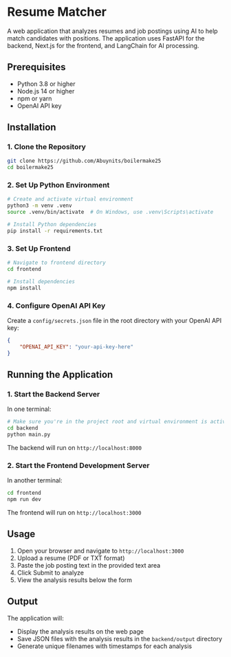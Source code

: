 # Resume Matcher

A web application that analyzes resumes and job postings using AI to help match candidates with positions. The application uses FastAPI for the backend, Next.js for the frontend, and LangChain for AI processing.

## Prerequisites

- Python 3.8 or higher
- Node.js 14 or higher
- npm or yarn
- OpenAI API key

## Installation

### 1. Clone the Repository
```bash
git clone https://github.com/Abuynits/boilermake25
cd boilermake25
```

### 2. Set Up Python Environment
```bash
# Create and activate virtual environment
python3 -m venv .venv
source .venv/bin/activate  # On Windows, use .venv\Scripts\activate

# Install Python dependencies
pip install -r requirements.txt
```

### 3. Set Up Frontend
```bash
# Navigate to frontend directory
cd frontend

# Install dependencies
npm install
```

### 4. Configure OpenAI API Key
Create a `config/secrets.json` file in the root directory with your OpenAI API key:
```json
{
    "OPENAI_API_KEY": "your-api-key-here"
}
```

## Running the Application

### 1. Start the Backend Server
In one terminal:
```bash
# Make sure you're in the project root and virtual environment is activated
cd backend
python main.py
```
The backend will run on `http://localhost:8000`

### 2. Start the Frontend Development Server
In another terminal:
```bash
cd frontend
npm run dev
```
The frontend will run on `http://localhost:3000`

## Usage

1. Open your browser and navigate to `http://localhost:3000`
2. Upload a resume (PDF or TXT format)
3. Paste the job posting text in the provided text area
4. Click Submit to analyze
5. View the analysis results below the form

## Output

The application will:
- Display the analysis results on the web page
- Save JSON files with the analysis results in the `backend/output` directory
- Generate unique filenames with timestamps for each analysis